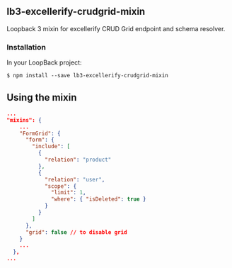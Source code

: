 ## lb3-excellerify-crudgrid-mixin
Loopback 3 mixin for excellerify CRUD Grid endpoint and schema resolver.

### Installation

In your LoopBack project:
    
    $ npm install --save lb3-excellerify-crudgrid-mixin

## Using the mixin

``` json
...
"mixins": {
    ...
    "FormGrid": {
      "form": {
        "include": [
          {
            "relation": "product"
          },
          {
            "relation": "user",
            "scope": {
              "limit": 1,
              "where": { "isDeleted": true }
            }
          }
        ]
      },
      "grid": false // to disable grid
    }
    ...
  },
...
```
